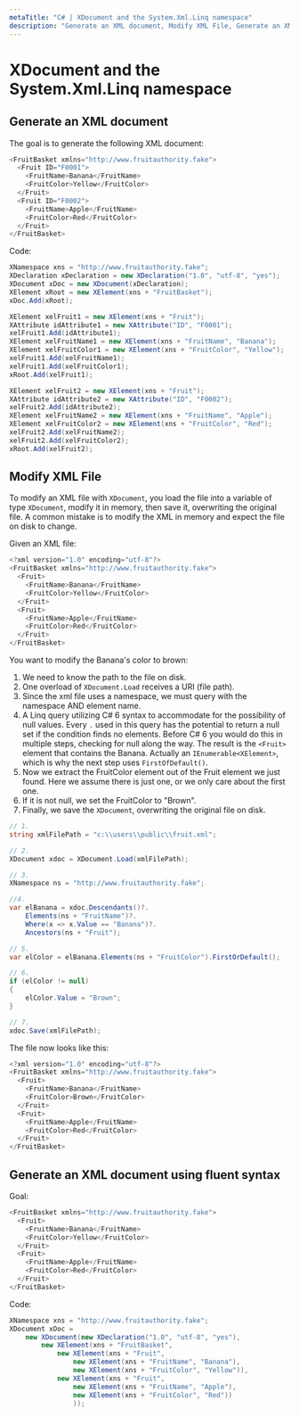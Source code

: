 ```yaml
---
metaTitle: "C# | XDocument and the System.Xml.Linq namespace"
description: "Generate an XML document, Modify XML File, Generate an XML document using fluent syntax"
---
```


# XDocument and the System.Xml.Linq namespace



## Generate an XML document


The goal is to generate the following XML document:

```cs
<FruitBasket xmlns="http://www.fruitauthority.fake">
  <Fruit ID="F0001">
    <FruitName>Banana</FruitName>
    <FruitColor>Yellow</FruitColor>
  </Fruit>
  <Fruit ID="F0002">
    <FruitName>Apple</FruitName>
    <FruitColor>Red</FruitColor>
  </Fruit>
</FruitBasket>

```

Code:

```cs
XNamespace xns = "http://www.fruitauthority.fake";
XDeclaration xDeclaration = new XDeclaration("1.0", "utf-8", "yes");
XDocument xDoc = new XDocument(xDeclaration);
XElement xRoot = new XElement(xns + "FruitBasket");
xDoc.Add(xRoot);

XElement xelFruit1 = new XElement(xns + "Fruit");
XAttribute idAttribute1 = new XAttribute("ID", "F0001");
xelFruit1.Add(idAttribute1);
XElement xelFruitName1 = new XElement(xns + "FruitName", "Banana");
XElement xelFruitColor1 = new XElement(xns + "FruitColor", "Yellow");
xelFruit1.Add(xelFruitName1);
xelFruit1.Add(xelFruitColor1);
xRoot.Add(xelFruit1);

XElement xelFruit2 = new XElement(xns + "Fruit");
XAttribute idAttribute2 = new XAttribute("ID", "F0002");
xelFruit2.Add(idAttribute2);
XElement xelFruitName2 = new XElement(xns + "FruitName", "Apple");
XElement xelFruitColor2 = new XElement(xns + "FruitColor", "Red");
xelFruit2.Add(xelFruitName2);
xelFruit2.Add(xelFruitColor2);
xRoot.Add(xelFruit2);

```



## Modify XML File


To modify an XML file with `XDocument`, you load the file into a variable of type `XDocument`, modify it in memory, then save it, overwriting the original file.
A common mistake is to modify the XML in memory and expect the file on disk to change.

Given an XML file:

```cs
<?xml version="1.0" encoding="utf-8"?>
<FruitBasket xmlns="http://www.fruitauthority.fake">
  <Fruit>
    <FruitName>Banana</FruitName>
    <FruitColor>Yellow</FruitColor>
  </Fruit>
  <Fruit>
    <FruitName>Apple</FruitName>
    <FruitColor>Red</FruitColor>
  </Fruit>
</FruitBasket>

```

You want to modify the Banana's color to brown:

1. We need to know the path to the file on disk.
1. One overload of `XDocument.Load` receives a URI (file path).
1. Since the xml file uses a namespace, we must query with the namespace AND element name.
1. A Linq query utilizing C# 6 syntax to accommodate for the possibility of null values. Every `.` used in this query has the potential to return a null set if the condition finds no elements. Before C# 6 you would do this in multiple steps, checking for null along the way. The result is the `<Fruit>` element that contains the Banana. Actually an `IEnumerable<XElement>`, which is why the next step uses `FirstOfDefault()`.
1. Now we extract the FruitColor element out of the Fruit element we just found. Here we assume there is just one, or we only care about the first one.
1. If it is not null, we set the FruitColor to "Brown".
1. Finally, we save the `XDocument`, overwriting the original file on disk.

```cs
// 1.
string xmlFilePath = "c:\\users\\public\\fruit.xml";

// 2.
XDocument xdoc = XDocument.Load(xmlFilePath);

// 3.
XNamespace ns = "http://www.fruitauthority.fake";

//4. 
var elBanana = xdoc.Descendants()?.
    Elements(ns + "FruitName")?.
    Where(x => x.Value == "Banana")?.
    Ancestors(ns + "Fruit");

// 5.
var elColor = elBanana.Elements(ns + "FruitColor").FirstOrDefault();

// 6.
if (elColor != null)
{
    elColor.Value = "Brown";
}

// 7.
xdoc.Save(xmlFilePath);

```

The file now looks like this:

```cs
<?xml version="1.0" encoding="utf-8"?>
<FruitBasket xmlns="http://www.fruitauthority.fake">
  <Fruit>
    <FruitName>Banana</FruitName>
    <FruitColor>Brown</FruitColor>
  </Fruit>
  <Fruit>
    <FruitName>Apple</FruitName>
    <FruitColor>Red</FruitColor>
  </Fruit>
</FruitBasket>

```



## Generate an XML document using fluent syntax


Goal:

```cs
<FruitBasket xmlns="http://www.fruitauthority.fake">
  <Fruit>
    <FruitName>Banana</FruitName>
    <FruitColor>Yellow</FruitColor>
  </Fruit>
  <Fruit>
    <FruitName>Apple</FruitName>
    <FruitColor>Red</FruitColor>
  </Fruit>
</FruitBasket>

```

Code:

```cs
XNamespace xns = "http://www.fruitauthority.fake";
XDocument xDoc = 
    new XDocument(new XDeclaration("1.0", "utf-8", "yes"),
        new XElement(xns + "FruitBasket",
            new XElement(xns + "Fruit",
                new XElement(xns + "FruitName", "Banana"),
                new XElement(xns + "FruitColor", "Yellow")),
            new XElement(xns + "Fruit",
                new XElement(xns + "FruitName", "Apple"),
                new XElement(xns + "FruitColor", "Red"))
                ));

```

